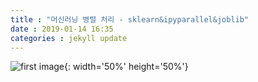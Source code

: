 ```yaml
---
title : "머신러닝 병렬 처리 - sklearn&ipyparallel&joblib"
date : 2019-01-14 16:35
categories : jekyll update
---
```


![first image]('https://github.com/muketer/muketer.github.io/blob/master/_posts/images/ipcluster_start.png'){: width='50%' height='50%'}
